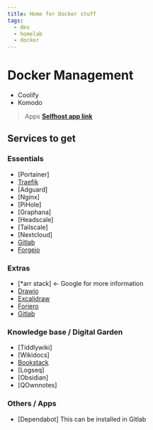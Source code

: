 ```yaml
---
title: Home for Docker stuff
tags:
  - dev
  - homelab
  - docker
---
```



# Docker Management

- Coolify
- Komodo

> Apps
> [**Selfhost app link**](https://selfh.st/apps/)

## Services to get

### Essentials

- [Portainer]
- [Traefik](https://traefik.io/)
- [Adguard]
- [Nginx]
- [PiHole]
- [Graphana]
- [Headscale]
- [Tailscale]
- [Nextcloud]
- [Gitlab](https://about.gitlab.com/install/)
- [Forgejo](https://forgejo.org)

### Extras

- [*arr stack] <- Google for more information
- [Drawio](https://www.drawio.com/)
- [Excalidraw](https://github.com/excalidraw/excalidraw)
- [Forjero](https://forgejo.org/)
- [Gitlab](https://about.gitlab.com/install/)

### Knowledge base / Digital Garden

- [Tiddlywiki]
- [Wikidocs]
- [Bookstack](https://www.bookstackapp.com/)
- [Logseq]
- [Obsidian]
- [QOwnnotes]

### Others / Apps

- [Dependabot] This can be installed in Gitlab
